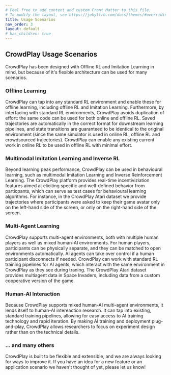```yaml
---
# Feel free to add content and custom Front Matter to this file.
# To modify the layout, see https://jekyllrb.com/docs/themes/#overriding-theme-defaults
title: Usage Scenarios
nav_order: 3
layout: default
# has_children: true
---
```


## CrowdPlay Usage Scenarios

CrowdPlay has been designed with Offline RL and Imitation Learning in mind, but because of it's flexible architecture can be used for many scenarios.

### Offline Learning

CrowdPlay can tap into any standard RL environment and enable these for offline learning, including offline RL and Imitation Learning. Furthermore, by interfacing with standard RL environments, CrowdPlay avoids duplication of effort: the same code can be used for both online and offline RL. Saved trajectories are automatically in the correct format for downstream learning pipelines, and state transitions are guaranteed to be identical to the original environment (since the same simulator is used in online RL, offline RL and crowdsourced trajectories). CrowdPlay can enable any existing current work in online RL to be used in offline RL with minimal effort.

### Multimodal Imitation Learning and Inverse RL

Beyond learning peak performance, CrowdPlay can be used in behavioural learning, such as multimodal Imitation Learning and Inverse Reinforcement Learning. The CrowdPlay platform provides real-time incentiviziation features aimed at eliciting specific and well-defined behavior from particpants, which can serve as test cases for behavioural learning algorithms. For instance, in the CrowdPlay Atari dataset we provide trajectories where participants were asked to keep their game avatar only on the left-hand side of the screen, or only on the right-hand side of the screen.

### Multi-Agent Learning

CrowdPlay supports multi-agent environments, both with multiple human players as well as mixed human-AI environments. For human players, participants can be physically separate, and they can be matched to open environments automatically. AI agents can take over control if a human participant disconnects if needed. CrowdPlay can work with standard RL training pipelines for AI agents, which interact with the same environment in CrowdPlay as they see during traning. The CrowdPlay Atari dataset provides multiagent data in Space Invaders, including data from a custom cooperative version of the game.

### Human-AI Interaction

Because CrowdPlay supports mixed human-AI multi-agent environments, it lends itself to human-AI intereaction research. It can tap into existing, standard training pipelines, allowing for easy access to AI training technology and rapid iteration. By making AI training and deployment plug-and-play, CrowdPlay allows researchers to focus on experiment design rather than on the technical details.

### ... and many others

CrowdPlay is built to be flexible and extensible, and we are always looking for ways to improve it. If you have an idea for a new feature or an application scenario we haven't thought of yet, please let us know!
